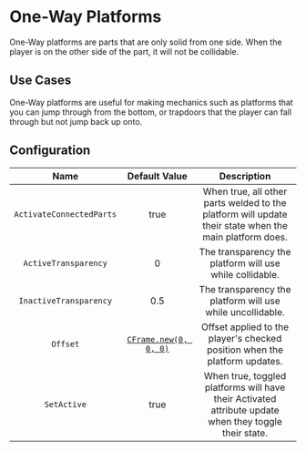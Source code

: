 # One-Way Platforms

One-Way platforms are parts that are only solid from one side. When the player is on the other side of the part, it will not be collidable.

## Use Cases

One-Way platforms are useful for making mechanics such as platforms that you can jump through from the bottom, or trapdoors that the player can fall through but not jump back up onto.

## Configuration

| Name | Default Value | Description
|:-----:|:-----:|:-----:
| `ActivateConnectedParts` | true | When true, all other parts welded to the platform will update their state when the main platform does.
| `ActiveTransparency` | 0 | The transparency the platform will use while collidable.
| `InactiveTransparency` | 0.5 | The transparency the platform will use while uncollidable.
| `Offset` | [`CFrame.new(0, 0, 0)`](https://create.roblox.com/docs/reference/engine/datatypes/CFrame) | Offset applied to the player's checked position when the platform updates.
| `SetActive` | true | When true, toggled platforms will have their Activated attribute update when they toggle their state.
